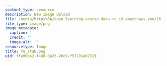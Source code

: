 ```yaml
---
content_type: resource
description: New image Upload
file: /media/https%3A/open-learning-course-data-rc.s3.amazonaws.com/16-90-computational-methods-in-aerospace-engineering-spring-2014/ffa99b42f4380a3320c9f53791a67819_fe_stab.png
file_type: image/png
image_metadata:
  caption: ''
  credit: ''
  image-alt: ''
resourcetype: Image
title: fe_stab.png
uid: ffa99b42-f438-0a33-20c9-f53791a67819
---
```

